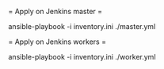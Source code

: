 = Apply on Jenkins master =

ansible-playbook -i inventory.ini ./master.yml

= Apply on Jenkins workers =

ansible-playbook -i inventory.ini ./worker.yml
